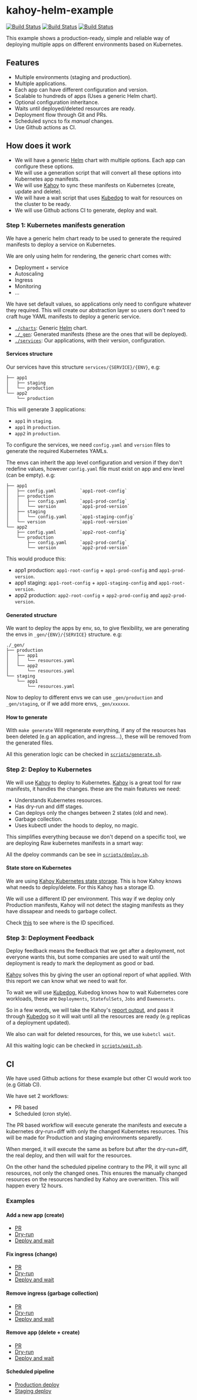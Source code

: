 # kahoy-helm-example

[![Build Status][deploy-image]][deploy-url] [![Build Status][schedule-sync-all-image]][schedule-sync-all-url] [![Build Status][docker-image-image]][docker-image-url]

This example shows a production-ready, simple and reliable way of deploying multiple apps on different environments based on Kubernetes.

## Features

- Multiple environments (staging and production).
- Multiple applications.
- Each app can have different configuration and version.
- Scalable to hundreds of apps (Uses a generic Helm chart).
- Optional configuration inheritance.
- Waits until deployed/deleted resources are ready.
- Deployment flow through Git and PRs.
- Scheduled syncs to fix _manual_ changes.
- Use Github actions as CI.

## How does it work

- We will have a generic [Helm] chart with multiple options. Each app can configure these options.
- We will use a generation script that will convert all these options into Kubernetes app manifests.
- We will use [Kahoy] to sync these manifests on Kubernetes (create, update and delete).
- We will have a wait script that uses [Kubedog] to wait for resources on the cluster to be ready.
- We will use Github actions CI to generate, deploy and wait.

### Step 1: Kubernetes manifests generation

We have a generic helm chart ready to be used to generate the required manifests to deploy a service on Kubernetes.

We are only using helm for rendering, the generic chart comes with:

- Deployment + service
- Autoscaling
- Ingress
- Monitoring
- ...

We have set default values, so applications only need to configure whatever they required. This will create our abstraction layer so users don't need to craft huge YAML manifests to deploy a generic service.

- [`./charts`](charts/): Generic [Helm] chart.
- [`./_gen`](_gen/): Generated manifests (these are the ones that will be deployed).
- [`./services`](services/): Our applications, with their version, configuration.

#### Services structure

Our services have this structure `services/{SERVICE}/{ENV}`, e.g:

```text
├── app1
│   ├── staging
│   └── production
└── app2
    └── production
```

This will generate 3 applications:

- `app1` in `staging`.
- `app1` in `production`.
- `app2` in `production`.

To configure the services, we need `config.yaml` and `version` files to generate the required Kubernetes YAMLs.

The envs can inherit the app level configuration and version if they don't redefine values, however `config.yaml` file must exist on app and env level (can be empty). e.g:

```text
├── app1
│   ├── config.yaml         `app1-root-config`
│   ├── production
│   │   ├── config.yaml     `app1-prod-config`
│   │   └── version         `app1-prod-version`
│   ├── staging
│   │   └── config.yaml     `app1-staging-config`
│   └── version             `app1-root-version`
└── app2
    ├── config.yaml         `app2-root-config`
    └── production
        ├── config.yaml     `app2-prod-config`
        └── version         `app2-prod-version`
```

This would produce this:

- app1 production: `app1-root-config` + `app1-prod-config` and `app1-prod-version`.
- app1 staging: `app1-root-config` + `app1-staging-config` and `app1-root-version`.
- app2 production: `app2-root-config` + `app2-prod-config` and `app2-prod-version`.

#### Generated structure

We want to deploy the apps by env, so, to give flexibility, we are generating the envs in `_gen/{ENV}/{SERVICE}` structure. e.g:

```text
./_gen/
├── production
│   ├── app1
│   │   └── resources.yaml
│   └── app2
│       └── resources.yaml
└── staging
    └── app1
        └── resources.yaml
```

Now to deploy to different envs we can use `_gen/production` and `_gen/staging`, or if we add more envs, `_gen/xxxxxx`.

#### How to generate

With `make generate` Will regenerate everything, if any of the resources has been deleted (e.g an application, and ingress...), these will be removed from the generated files.

All this generation logic can be checked in [`scripts/generate.sh`](scripts/generate.sh).

### Step 2: Deploy to Kubernetes

We will use [Kahoy] to deploy to Kubernetes. [Kahoy] is a great tool for raw manifests, it handles the changes. these are the main features we need:

- Understands Kubernetes resources.
- Has dry-run and diff stages.
- Can deploys only the changes between 2 states (old and new).
- Garbage collection.
- Uses kubectl under the hoods to deploy, no magic.

This simplifies everything because we don't depend on a specific tool, we are deploying Raw kubernetes manifests in a smart way:

All the dpeloy commands can be see in [`scripts/deploy.sh`](scripts/deploy.sh).

#### State store on Kubernetes

We are using [Kahoy Kubernetes state storage][kahoy-kubernetes]. This is how Kahoy knows what needs to deploy/delete. For this Kahoy has a storage ID.

We will use a different ID per environment. This way if we deploy only Production manifests, Kahoy will not detect the staging manifests as they have dissapear and needs to garbage collect.

Check [this][storage-id-example] to see where is the ID specificed.

### Step 3: Deployment Feedback

Deploy feedback means the feedback that we get after a deployment, not everyone wants this, but some companies are used to wait until the deployment is ready to mark the deployment as good or bad.

[Kahoy] solves this by giving the user an optional report of what applied. With this report we can know what we need to wait for.

To wait we will use [Kubedog], Kubedog knows how to wait Kubernetes core workloads, these are `Deployments`, `StatefulSets`, `Jobs` and `Daemonsets`.

So in a few words, we will take the Kahoy's [report output][kahoy-report], and pass it through [Kubedog] so it will wait until all the resources are ready (e.g replicas of a deployment updated).

We also can wait for deleted resources, for this, we use `kubetcl wait`.

All this waiting logic can be checked in [`scripts/wait.sh`](scripts/wait.sh).

## CI

We have used Github actions for these example but other CI would work too (e.g Gitlab CI).

We have set 2 workflows:

- PR based
- Scheduled (cron style).

The PR based workflow will execute generate the manifests and execute a kubernetes dry-run+diff with only the changed Kubernetes resources. This will be made for Production and staging environments separetly.

When merged, it will execute the same as before but after the dry-run+diff, the real deploy, and then will wait for the resources.

On the other hand the scheduled pipeline contrary to the PR, it will sync all resources, not only the changed ones. This ensures the manually changed resources on the resources handled by Kahoy are overwritten. This will happen every 12 hours.

### Examples

#### Add a new app (create)

- [PR](https://github.com/slok/kahoy-helm-example/pull/6)
- [Dry-run](https://github.com/slok/kahoy-helm-example/runs/1304427783)
- [Deploy and wait](https://github.com/slok/kahoy-helm-example/runs/1304436794)

#### Fix ingress (change)

- [PR](https://github.com/slok/kahoy-helm-example/pull/7)
- [Dry-run](https://github.com/slok/kahoy-helm-example/runs/1304464224)
- [Deploy and wait](https://github.com/slok/kahoy-helm-example/runs/1304469985)

#### Remove ingress (garbage collection)

- [PR](https://github.com/slok/kahoy-helm-example/pull/8)
- [Dry-run](https://github.com/slok/kahoy-helm-example/runs/1304477194)
- [Deploy and wait](https://github.com/slok/kahoy-helm-example/runs/1304482455)

#### Remove app (delete + create)

- [PR](https://github.com/slok/kahoy-helm-example/pull/9)
- [Dry-run](https://github.com/slok/kahoy-helm-example/runs/1304487157)
- [Deploy and wait](https://github.com/slok/kahoy-helm-example/runs/1304494947)

#### Scheduled pipeline

- [Production deploy](https://github.com/slok/kahoy-helm-example/runs/1306338587)
- [Staging deploy](https://github.com/slok/kahoy-helm-example/runs/1306338620)

[deploy-image]: https://github.com/slok/kahoy-helm-example/workflows/deploy/badge.svg
[deploy-url]: https://github.com/slok/kahoy-helm-example/actions?query=workflow%3Adeploy
[docker-image-image]: https://github.com/slok/kahoy-helm-example/workflows/docker-image/badge.svg
[docker-image-url]: https://github.com/slok/kahoy-helm-example/actions?query=workflow%3Adocker-image
[schedule-sync-all-image]: https://github.com/slok/kahoy-helm-example/workflows/Schedule%20sync%20all/badge.svg
[schedule-sync-all-url]: https://github.com/slok/kahoy-helm-example/actions?query=workflow%3A%22Schedule+sync+all%22
[helm]: https://github.com/helm/helm
[kahoy]: https://github.com/slok/kahoy
[kubedog]: https://github.com/werf/kubedog
[kahoy-kubernetes]: https://docs.kahoy.dev/topics/provider/kubernetes/
[storage-id-example]: https://github.com/slok/kahoy-helm-example/blob/bee08ed0c63e1224544d990bd2683ae66d4ba4b7/scripts/deploy.sh#L23
[kahoy-report]: https://docs.kahoy.dev/topics/report/
